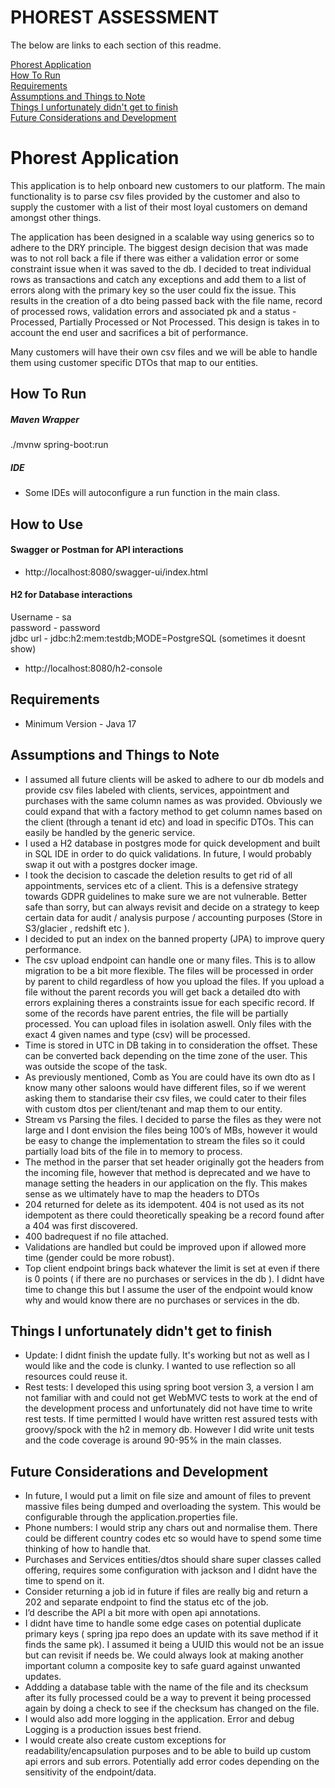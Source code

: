 # PHOREST ASSESSMENT

The below are links to each section of this readme.

[Phorest Application](#phorest-application)  
[How To Run](#how-to-run)  
[Requirements](#requirements)  
[Assumptions and Things to Note](#Assumptions)   
[Things I unfortunately didn't get to finish](#things-i-unfortunately-didnt-get-to-finish)   
[Future Considerations and Development](#future-considerations)  

# Phorest Application   

This application is to help onboard new customers to our platform. 
The main functionality is to parse csv files provided by the customer
and also to supply the customer with a list of their most loyal customers
on demand amongst other things.   
  
The application has been designed in a scalable way using generics
so to adhere to the DRY principle. The biggest design decision that was made
was to not roll back a file if there was either a validation error or some constraint
issue when it was saved to the db. I decided to treat individual rows as transactions and
catch any exceptions and add them to a list of errors along with the primary key so the user
could fix the issue. This results in the creation of a dto being passed back with the file name,
record of processed rows, validation errors and associated pk and a status - Processed, Partially
Processed or Not Processed. This design is takes in to account the end user and sacrifices a bit of
performance. 

Many customers will have their own csv files
and we will be able to handle them using customer specific DTOs that map to our entities. 


## How To Run
##### Maven Wrapper
./mvnw spring-boot:run

##### IDE
- Some IDEs will autoconfigure a run function in the main class.

## How to Use

#### Swagger or Postman for API interactions 
- http://localhost:8080/swagger-ui/index.html    

#### H2 for Database interactions   

Username - sa  
password - password  
jdbc url - jdbc:h2:mem:testdb;MODE=PostgreSQL (sometimes it doesnt show)

- http://localhost:8080/h2-console   

## Requirements  
- Minimum Version - Java 17

## Assumptions and Things to Note  
- I assumed all future clients will be asked to adhere to our db models and provide csv 
files labeled with clients, services, appointment and purchases with the same column 
names as was provided. Obviously we could expand that with a factory method to get column names
based on the client (through a tenant id etc) and load in specific DTOs. This can easily be
handled by the generic service. 
- I used a H2 database in postgres mode for quick development and built in SQL IDE
in order to do quick validations. In future, I would probably swap it out with a postgres
docker image.
- I took the decision to cascade the deletion results to get rid of all appointments, services etc of a client.
This is a defensive strategy towards GDPR guidelines to make sure we are not vulnerable. 
Better safe than sorry, but can always revisit and decide on a strategy to keep certain 
data for audit / analysis purpose / accounting purposes (Store in S3/glacier , redshift etc ).
- I decided to put an index on the banned property (JPA) to improve query performance.
- The csv upload endpoint can handle one or many files. This is to allow migration to be a bit more flexible. 
The files will be processed in order by parent to child regardless of how you upload the 
files. If you upload a file without the parent records you will get back a detailed dto
with errors explaining theres a constraints issue for each specific record. If some of the records have parent entries,
the file will be partially processed. You can upload files in isolation aswell. Only files with the exact
4 given names and type (csv) will be processed.
- Time is stored in UTC in DB taking in to consideration the offset. These can be converted back depending 
on the time zone of the user. This was outside the scope of the task.
- As previously mentioned, Comb as You are could have its own dto as I know many other saloons would have different files,
so if we werent asking them to standarise their csv files, we could cater to their files with custom dtos 
per client/tenant and map them to our entity.
- Stream vs Parsing the files. I decided to parse the files as they were not large and I dont envision 
the files being 100’s of MBs, however it would be easy to change the implementation
to stream the files so it could partially load bits of the file in to memory to process.
- The method in the parser that set header originally got the headers from the incoming file, 
however that method is deprecated and we have to manage setting the headers in our application on the fly. 
This makes sense as we ultimately have to map the headers to DTOs
- 204 returned for delete as its idempotent. 404 is not used as its not idempotent as there could theoretically
speaking be a record found after a 404 was first discovered.
- 400 badrequest if no file attached.
- Validations are handled but could be improved upon if allowed more time (gender could be more robust).
- Top client endpoint brings back whatever the limit is set at even if there is 0 points ( if there are no purchases or
services in the db ). I didnt have time to change this but I assume the user of the endpoint
would know why and would know there are no purchases or services in the db.

## Things I unfortunately didn't get to finish
- Update: I didnt finish the update fully. It's working but not as well as I would like and the code
is clunky. I wanted to use reflection so all resources could reuse it.
- Rest tests: I developed this using spring boot version 3, a version I am not familiar with and could not get WebMVC tests to work
at the end of the development process and unfortunately did not have time to write rest tests. If time permitted I would
have written rest assured tests with groovy/spock with the h2 in memory db. However I did write unit tests and the code 
coverage is around 90-95% in the main classes.

## Future Considerations and Development
- In future, I would put a limit on file size and amount of files to prevent massive files being dumped and
overloading the system. This would be configurable through the application.properties file.
- Phone numbers: I would strip any chars out and normalise them. There could be different country codes
etc so would have to spend some time thinking of how to handle that.
- Purchases and Services entities/dtos should share super classes called offering, 
requires some configuration with jackson and I didnt have the time to spend on it.
- Consider returning a job id in future if files are really big and return a 202 
and separate endpoint to find the status etc of the job.
- I’d describe the API a bit more with open api annotations.
- I didnt have time to handle some edge cases on potential duplicate primary keys 
( spring jpa repo does an update with its save method if it finds the same pk). 
I assumed it being a UUID this would not be an issue but can revisit if needs be. 
We could always look at making another important column a composite key to safe guard against
unwanted updates.
- Addding a database table with the name of the file and its checksum after its fully processed
could be a way to prevent it being processed again by doing a check to see if the checksum has 
changed on the file.
- I would also add more logging in the application. Error and debug Logging is a production issues best friend.
- I would create also create custom exceptions for readability/encapsulation purposes and to be able to build up
custom api errors and sub errors. Potentially add error codes depending on the sensitivity of the endpoint/data.
